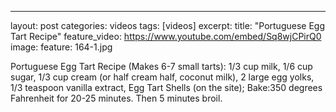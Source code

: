 ---
layout: post
categories: videos
tags: [videos]
excerpt: 
title: "Portuguese Egg Tart Recipe"
feature_video: https://www.youtube.com/embed/Sq8wjCPirQ0
image:
    feature: 164-1.jpg

Portuguese Egg Tart Recipe (Makes 6-7 small tarts): 1/3 cup milk, 1/6 cup  sugar, 1/3 cup cream (or half cream half, coconut milk), 2 large egg yolks, 1/3 teaspoon vanilla extract, Egg Tart Shells (on the site); Bake:350 degrees Fahrenheit for 20-25 minutes.  Then 5 minutes broil.
